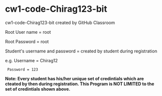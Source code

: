 # cw1-code-Chirag123-bit
cw1-code-Chirag123-bit created by GitHub Classroom








Root User name = root

Root Password = root


Student's username and password = created by student during registration

e.g. Username = Chirag12

     Password = 123

**Note: Every student has his/her unique set of credintials which are cteated by then during registration.
     This Program is NOT LIMITED to the set of credintials shown above.**
